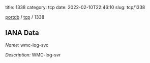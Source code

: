 title: 1338
category: tcp
date: 2022-02-10T22:46:10
slug: tcp/1338

[portdb](/) / [tcp](/category/tcp.html) / 1338


## IANA Data

_Name:_ wmc-log-svc

_Description:_ WMC-log-svr

